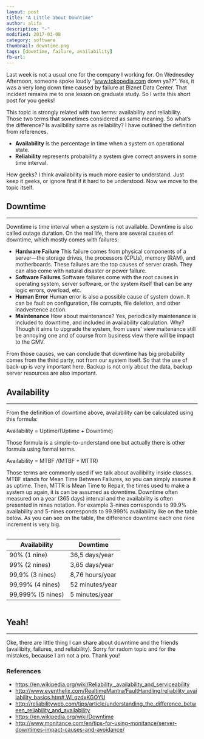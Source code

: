 ```yaml
---
layout: post
title: "A Little about Downtime"
author: alifa
description: "-"
modified: 2017-03-08
category: software
thumbnail: downtime.png
tags: [downtime, failure, availability]
fb-url: 
---
```


Last week is not a usual one for the company I working for. On Wednesdey Afternoon, someone spoke loudly “www.tokopedia.com down ya??”. Yes, it was a very long down time caused by failure at Biznet Data Center. That incident remains me to one lesson on graduate study. So I write this short post for you geeks!

This topic is strongly related with two terms: availability and reliability. Those two terms that sometimes considered as same meaning. So what’s the difference? Is availbility same as reliability? I have outlined the definition from references. 
* <b>Availability</b> is the percentage in time when a system on operational state.
* <b>Reliability</b> represents probability a system give correct answers in some time interval. 

How geeks? I think availability is much more easier to understand. Just keep it geeks, or ignore first if it hard to be understood. Now we move to the topic itself.

## Downtime
-----
Downtime is time interval when a system is not available. Downtime is also called outage duration. On the real life, there are several causes of downtime, which mostly comes with failures:
* <b>Hardware Failure</b>
This failure comes from physical components of a server—the storage drives, the processors (CPUs), memory (RAM), and motherboards. These failures are the top causes of server crash. They can also come with natural disaster or power failure.
* <b>Software Failures</b>
Software failures come with the root causes in operating system, server software, or the system itself that can be any logic errors, overload, etc.
* <b>Human Error</b>
Human error is also a possible cause of system down. It can be fault on configuration, file corrupts, file deletion, and other inadvertence action.
* <b>Maintenance</b>
How about maintenance? Yes, periodically maintenance is included to downtime, and included in availability calculation. Why? Though it aims to upgrade the system, from users' view maitenance still be annoying one and of course from business view there will be impact to the GMV.

From those causes, we can conclude that downtime has big probability comes from the third party, not from our system itself. So that the use of back-up is very important here. Backup is not only about the data, backup server resources are also important. 

## Availability
-----
From the definition of downtime above, availability can be calculated using this formula:

Availability = Uptime/(Uptime + Downtime)

Those formula is a simple-to-understand one but actually there is other formula using formal terms.

Availability = MTBF /(MTBF + MTTR)

Those terms are commonly used if we talk about availibility inside classes. MTBF stands for Mean Time Between Failures, so you can simply assume it as uptime. Then, MTTR is Mean Time to Repair, the times used to make a system up again, it is can be assumed as downtime.  Downtime often measured on a year (365 days) interval and the availability is often presented in nines notation. For example 3-nines corresponds to 99.9% availability and 5-nines corresponds to 99.999% availability like on the table below. As you can see on the table, the difference downtime each one nine increment is very big.

<div class="row">
  <div class="large-12 columns">
    <table>
      <thead>
        <tr>
          <th>Availability</th>
          <th>Downtime</th>
        </tr>
      </thead>
      <tbody>
        <tr>
          <td>90% (1 nine)</td>
          <td>36,5 days/year</td>
        </tr>
        <tr>
          <td>99% (2 nines)</td>
          <td>3,65 days/year</td>
        </tr>
        <tr>
          <td>99,9% (3 nines)</td>
          <td>8,76 hours/year</td>
        </tr>
        <tr>
          <td>99,99% (4 nines)</td>
          <td>52 minutes/year</td>
        </tr>
        <tr>
          <td>99,999% (5 nines)</td>
          <td>5 minutes/year</td>
        </tr>
      </tbody>
    </table>
  </div>
</div>

## Yeah!
-----

Oke, there are little thing I can share about downtime and the friends (availibity, failures, and reliability). Sorry for radom topic and for the mistakes, because I am not a pro. Thank you!

### References

* https://en.wikipedia.org/wiki/Reliability,_availability_and_serviceability
* http://www.eventhelix.com/RealtimeMantra/FaultHandling/reliability_availability_basics.htm#.WLqzdxKGOYU
* http://reliabilityweb.com/tips/article/understanding_the_difference_between_reliability_and_availability
* https://en.wikipedia.org/wiki/Downtime
* http://www.monitance.com/en/tips-for-using-monitance/server-downtimes-impact-causes-and-avoidance/


